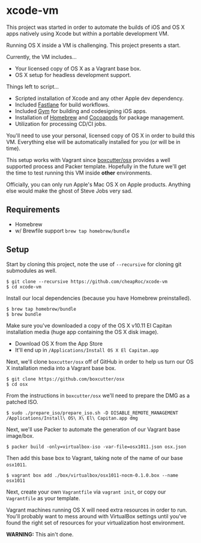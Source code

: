 # xcode-vm

This project was started in order to automate the builds of iOS and OS X apps
natively using Xcode but within a portable development VM.

Running OS X inside a VM is challenging. This project presents a start.

Currently, the VM includes...

* Your licensed copy of OS X as a Vagrant base box.
* OS X setup for headless development support.

Things left to script...

* Scripted installation of Xcode and any other Apple dev dependency.
* Included [Fastlane](https://github.com/fastlane/fastlane) for build workflows.
* Included [Gym](https://github.com/fastlane/gym) for building and codesigning iOS apps.
* Installation of [Homebrew](http://brew.sh) and [Cocoapods](https://cocoapods.org) for package management.
* Utilization for processing CD/CI jobs.

You'll need to use your personal, licensed copy of OS X in order to build this
VM. Everything else will be automatically installed for you (or will be in
time).

This setup works with Vagrant since [boxcutter/osx][1] provides a well supported
process and Packer template. Hopefully in the future we'll get the time to test
running this VM inside __other__ environments.

Officially, you can only run Apple's Mac OS X on Apple products. Anything else
would make the ghost of Steve Jobs very sad.

[1]: https://github.com/boxcutter/osx

## Requirements

* Homebrew
* w/ Brewfile support `brew tap homebrew/bundle`

## Setup

Start by cloning this project, note the use of `--recursive` for cloning git
submodules as well.

    $ git clone --recursive https://github.com/cheapRoc/xcode-vm
    $ cd xcode-vm

Install our local dependencies (because you have Homebrew preinstalled).

    $ brew tap homebrew/bundle
    $ brew bundle

Make sure you've downloaded a copy of the OS X v10.11 El Capitan installation
media (huge app containing the OS X disk image).

- Download OS X from the App Store
- It'll end up in `/Applications/Install OS X El Capitan.app`

Next, we'll clone `boxcutter/osx` off of GitHub in order to help us turn our OS
X installation media into a Vagrant base box.

    $ git clone https://github.com/boxcutter/osx
    $ cd osx

From the instructions in `boxcutter/osx` we'll need to prepare the DMG as a
patched ISO.

    $ sudo ./prepare_iso/prepare_iso.sh -D DISABLE_REMOTE_MANAGEMENT /Applications/Install\ OS\ X\ El\ Capitan.app dmg

Next, we'll use Packer to automate the generation of our Vagrant base image/box.

    $ packer build -only=virtualbox-iso -var-file=osx1011.json osx.json

Then add this base box to Vagrant, taking note of the name of our base
`osx1011`.

    $ vagrant box add ./box/virtualbox/osx1011-nocm-0.1.0.box --name osx1011

Next, create your own `Vagrantfile` via `vagrant init`, or copy our
`Vagrantfile` as your template.

Vagrant machines running OS X will need extra resources in order to run. You'll
probably want to mess around with VirtualBox settings until you've found the
right set of resources for your virtualization host environment.

**WARNING:** This ain't done.
